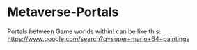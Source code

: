 # Metaverse-Portals
Portals between Game worlds within! can be like this: https://www.google.com/search?q=super+mario+64+paintings

